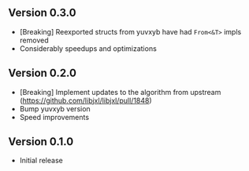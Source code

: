 ## Version 0.3.0

- [Breaking] Reexported structs from yuvxyb have had `From<&T>` impls removed
- Considerably speedups and optimizations

## Version 0.2.0

- [Breaking] Implement updates to the algorithm from upstream (https://github.com/libjxl/libjxl/pull/1848)
- Bump yuvxyb version
- Speed improvements

## Version 0.1.0

- Initial release
